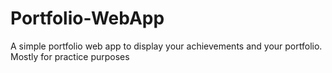 # Portfolio-WebApp
A simple portfolio web app to display your achievements and your portfolio. Mostly for practice purposes
